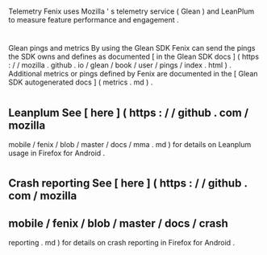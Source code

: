 #
Telemetry
Fenix
uses
Mozilla
'
s
telemetry
service
(
Glean
)
and
LeanPlum
to
measure
feature
performance
and
engagement
.
#
#
Glean
pings
and
metrics
By
using
the
Glean
SDK
Fenix
can
send
the
pings
the
SDK
owns
and
defines
as
documented
[
in
the
Glean
SDK
docs
]
(
https
:
/
/
mozilla
.
github
.
io
/
glean
/
book
/
user
/
pings
/
index
.
html
)
.
Additional
metrics
or
pings
defined
by
Fenix
are
documented
in
the
[
Glean
SDK
autogenerated
docs
]
(
metrics
.
md
)
.
#
#
Leanplum
See
[
here
]
(
https
:
/
/
github
.
com
/
mozilla
-
mobile
/
fenix
/
blob
/
master
/
docs
/
mma
.
md
)
for
details
on
Leanplum
usage
in
Firefox
for
Android
.
#
#
Crash
reporting
See
[
here
]
(
https
:
/
/
github
.
com
/
mozilla
-
mobile
/
fenix
/
blob
/
master
/
docs
/
crash
-
reporting
.
md
)
for
details
on
crash
reporting
in
Firefox
for
Android
.
